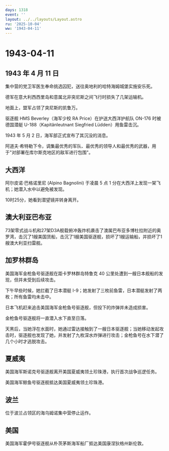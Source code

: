 ```yaml
---
days: 1318
event: ''
layout: ../../layouts/Layout.astro
ru: '2025-10-04'
ww: '1943-04-11'
---
```


# 1943-04-11

## 1943 年 4 月 11 日

集中营的党卫军医生奉命挑选囚犯，送往奥地利的哈特海姆城堡实施安乐死。

德军在意大利西西里岛和意属北非突尼斯之间飞行时损失了几架运输机。

地面上，盟军占领了突尼斯的凯鲁万。

驱逐舰 HMS Beverley（海军少校 RA Price）在护送大西洋护航队 ON-176
时被德国潜艇 U-188（Kapitänleutnant Siegfried Lüdden）用鱼雷击沉。

1943 年 5 月 2 日，海军部正式宣布了其沉没的消息。

阿道夫·希特勒下令，调集最优秀的军队、最优秀的领导人和最优秀的武器，用于"对部署在库尔斯克地区的敌军进行包围"。

## 大西洋

阿尔皮诺·巴格诺里尼 (Alpino Bagnolini) 于凌晨 5 点 1
分在大西洋上发现一架飞机；她潜入水中以避免被发现。

10时25分，她看到潜望镜并转身离开。

## 澳大利亚巴布亚

73架零式战斗机和27架D3A舰载俯冲轰炸机袭击了澳属巴布亚多博杜拉附近的奥罗湾，击沉了1艘美国货船，击沉了1艘美国驱逐舰，损坏了1艘运输船，并损坏了1艘澳大利亚扫雷舰。

## 加罗林群岛

美国海军金枪鱼号驱逐舰在距卡罗林群岛特鲁克 40
公里处遭到一艘日本舰船的发现，但并未受到后续攻击。

下午早些时候，她拦截了日本潜艇
I-9；她发射了三枚前鱼雷，日本潜艇发射了两枚；所有鱼雷均未击中。

日本飞机赶来追击美国海军金枪鱼号驱逐舰，但投下的炸弹并未造成损害。

金枪鱼号驱逐舰将一直潜入水下直至日落。

天黑后，当她浮在水面时，她通过雷达接触到了一艘日本驱逐舰；当她移动发起攻击时，驱逐舰也发现了她，并发射了九枚深水炸弹进行攻击；金枪鱼号在水下潜了几个小时才逃脱攻击。

## 夏威夷

美国海军斯诺克号驱逐舰离开美国夏威夷领土珍珠港，执行首次战争巡逻任务。

美国海军鲸鱼号驱逐舰抵达美国夏威夷领土珍珠港。

## 波兰

位于波兰占领区的海乌姆诺集中营停止运作。

## 美国

美国海军霍伊号驱逐舰从朴茨茅斯海军船厂抵达美国康涅狄格州新伦敦。